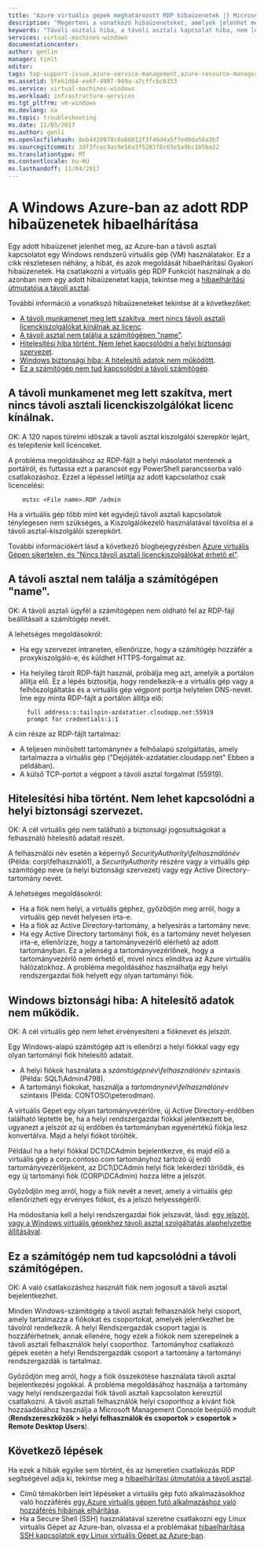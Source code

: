 ```yaml
---
title: "Azure virtuális gépek meghatározott RDP hibaüzenetek |} Microsoft Docs"
description: "Megérteni a vonatkozó hibaüzeneteket, amelyek jelenhet meg tett kísérlet során használja Windows virtuális gépek távoli asztali kapcsolatot az Azure-ban"
keywords: "Távoli asztali hiba, a távoli asztali kapcsolat hiba, nem lehet csatlakozni a virtuális gép, távoli asztal – hibaelhárítás"
services: virtual-machines-windows
documentationcenter: 
author: genlin
manager: timlt
editor: 
tags: top-support-issue,azure-service-management,azure-resource-manager
ms.assetid: 5feb1d64-ee6f-4907-949a-a7cffcbc6153
ms.service: virtual-machines-windows
ms.workload: infrastructure-services
ms.tgt_pltfrm: vm-windows
ms.devlang: na
ms.topic: troubleshooting
ms.date: 11/03/2017
ms.author: genli
ms.openlocfilehash: 8eb4420978c0a66012f3f46d4a5f7ed0da56a3b7
ms.sourcegitcommit: 3df3fcec9ac9e56a3f5282f6c65e5a9bc1b5ba22
ms.translationtype: MT
ms.contentlocale: hu-HU
ms.lasthandoff: 11/04/2017
---
```

# <a name="troubleshooting-specific-rdp-error-messages-to-a-windows-vm-in-azure"></a>A Windows Azure-ban az adott RDP hibaüzenetek hibaelhárítása
Egy adott hibaüzenet jelenhet meg, az Azure-ban a távoli asztali kapcsolatot egy Windows rendszerű virtuális gép (VM) használatakor. Ez a cikk részletesen néhány, a hibát, és azok megoldását hibaelhárítási Gyakori hibaüzenetek. Ha csatlakozni a virtuális gép RDP Funkciót használnak a do azonban nem egy adott hibaüzenetet kapja, tekintse meg a [hibaelhárítási útmutatója a távoli asztal](troubleshoot-rdp-connection.md?toc=%2fazure%2fvirtual-machines%2fwindows%2ftoc.json).

További információ a vonatkozó hibaüzeneteket tekintse át a következőket:

* [A távoli munkamenet meg lett szakítva, mert nincs távoli asztali licenckiszolgálókat kínálnak az licenc](#rdplicense).
* [A távoli asztal nem találja a számítógépen "name"](#rdpname).
* [Hitelesítési hiba történt. Nem lehet kapcsolódni a helyi biztonsági szervezet](#rdpauth).
* [Windows biztonsági hiba: A hitelesítő adatok nem működött](#wincred).
* [Ez a számítógép nem tud kapcsolódni a távoli számítógép](#rdpconnect).

<a id="rdplicense"></a>

## <a name="the-remote-session-was-disconnected-because-there-are-no-remote-desktop-license-servers-available-to-provide-a-license"></a>A távoli munkamenet meg lett szakítva, mert nincs távoli asztali licenckiszolgálókat licenc kínálnak.
OK: A 120 napos türelmi időszak a távoli asztal kiszolgálói szerepkör lejárt, és telepítenie kell licenceket.

A probléma megoldásához az RDP-fájlt a helyi másolatot mentenek a portálról, és futtassa ezt a parancsot egy PowerShell parancssorba való csatlakozáshoz. Ezzel a lépéssel letiltja az adott kapcsolathoz csak licencelési:

        mstsc <File name>.RDP /admin

Ha a virtuális gép több mint két egyidejű távoli asztali kapcsolatok ténylegesen nem szükséges, a Kiszolgálókezelő használatával távolítsa el a távoli asztal-kiszolgálói szerepkört.

További információkért lásd a következő blogbejegyzésben [Azure virtuális Gépen sikertelen, és "Nincs távoli asztali licenckiszolgálókat érhető el"](https://blogs.msdn.microsoft.com/mast/2014/01/21/rdp-to-azure-vm-fails-with-no-remote-desktop-license-servers-available/).

<a id="rdpname"></a>

## <a name="remote-desktop-cant-find-the-computer-name"></a>A távoli asztal nem találja a számítógépen "name".
OK: A távoli asztali ügyfél a számítógépen nem oldható fel az RDP-fájl beállításait a számítógép nevét.

A lehetséges megoldásokról:

* Ha egy szervezet intraneten, ellenőrizze, hogy a számítógép hozzáfér a proxykiszolgáló-e, és küldhet HTTPS-forgalmat az.
* Ha helyileg tárolt RDP-fájlt használ, próbálja meg azt, amelyik a portálon állítja elő. Ez a lépés biztosítja, hogy rendelkezik-e a virtuális gép vagy a felhőszolgáltatás és a virtuális gép végpont portja helytelen DNS-nevét. Íme egy minta RDP-fájlt a portálon állítja elő:
  
        full address:s:tailspin-azdatatier.cloudapp.net:55919
        prompt for credentials:i:1

A cím része az RDP-fájlt tartalmaz:

* A teljesen minősített tartománynév a felhőalapú szolgáltatás, amely tartalmazza a virtuális gép ("Dejójáték-azdatatier.cloudapp.net" Ebben a példában).
* A külső TCP-portot a végpont a távoli asztal forgalmat (55919).

<a id="rdpauth"></a>

## <a name="an-authentication-error-has-occurred-the-local-security-authority-cannot-be-contacted"></a>Hitelesítési hiba történt. Nem lehet kapcsolódni a helyi biztonsági szervezet.
OK: A cél virtuális gép nem található a biztonsági jogosultságokat a felhasználó hitelesítő adatait részét.

A felhasználói név esetén a képernyő *SecurityAuthority*\\*felhasználónév* (Példa: corp\felhasználó1), a *SecurityAuthority* részére vagy a virtuális gép számítógép neve (a helyi biztonsági szervezet) vagy egy Active Directory-tartomány nevét.

A lehetséges megoldásokról:

* Ha a fiók nem helyi, a virtuális géphez, győződjön meg arról, hogy a virtuális gép nevét helyesen írta-e.
* Ha a fiók az Active Directory-tartomány, a helyesírás a tartomány neve.
* Ha egy Active Directory tartományi fiók, és a tartomány nevét helyesen írta-e, ellenőrizze, hogy a tartományvezérlő elérhető az adott tartományban. Ez a jelenség a tartományvezérlőnek, hogy a tartományvezérlő nem érhető el, mivel nincs elindítva az Azure virtuális hálózatokhoz. A probléma megoldásához használhatja egy helyi rendszergazdai fiók helyett egy olyan tartományi fiók.

<a id="wincred"></a>

## <a name="windows-security-error-your-credentials-did-not-work"></a>Windows biztonsági hiba: A hitelesítő adatok nem működik.
OK: A cél virtuális gép nem lehet érvényesíteni a fióknevet és jelszót.

Egy Windows-alapú számítógép azt is ellenőrzi a helyi fiókkal vagy egy olyan tartományi fiók hitelesítő adatait.

* A helyi fiókok használata a *számítógépnév*\\*felhasználónév* szintaxis (Példa: SQL1\Admin4798).
* A tartományi fiókokat, használja a *tartománynév*\\*felhasználónév* szintaxis (Példa: CONTOSO\peterodman).

A virtuális Gépet egy olyan tartományvezérlőre, új Active Directory-erdőben található léptette be, ha a helyi rendszergazdai fiókkal jelentkezett be, ugyanezt a jelszót az új erdőben és tartományban egyenértékű fiókja lesz konvertálva. Majd a helyi fiókot törölték.

Például ha a helyi fiókkal DC1\DCAdmin bejelentkezve, és majd elő a virtuális gép a corp.contoso.com tartományhoz tartozó új erdő tartományvezérlőjeként, az DC1\DCAdmin helyi fiók lekérdezi törlődik, és egy új tartományi fiók (CORP\DCAdmin) hozza létre a jelszót.

Győződjön meg arról, hogy a fiók nevét a nevet, amely a virtuális gép ellenőrizheti egy érvényes fiókot, és a jelszó helyességéről.

Ha módosítania kell a helyi rendszergazdai fiók jelszavát, lásd: [egy jelszót, vagy a Windows virtuális gépekhez távoli asztal szolgáltatás alaphelyzetbe állításával](reset-rdp.md?toc=%2fazure%2fvirtual-machines%2fwindows%2ftoc.json).

<a id="rdpconnect"></a>

## <a name="this-computer-cant-connect-to-the-remote-computer"></a>Ez a számítógép nem tud kapcsolódni a távoli számítógépen.
OK: A való csatlakozáshoz használt fiók nem jogosult a távoli asztal bejelentkezhet.

Minden Windows-számítógép a távoli asztali felhasználók helyi csoport, amely tartalmazza a fiókokat és csoportokat, amelyek jelentkezhet be távolról rendelkezik. A helyi Rendszergazdák csoport tagjai is hozzáférhetnek, annak ellenére, hogy ezek a fiókok nem szerepelnek a távoli asztali felhasználók helyi csoporthoz. Tartományhoz csatlakozó gépek esetén a helyi Rendszergazdák csoport a tartomány a tartományi rendszergazdák is tartalmaz.

Győződjön meg arról, hogy a fiók összekötése használata távoli asztal bejelentkezési jogokkal. A probléma megoldásához használja a tartomány vagy helyi rendszergazdai fiók távoli asztali kapcsolaton keresztül csatlakozni. A távoli asztali felhasználók helyi csoporthoz a kívánt fiók hozzáadásához használja a Microsoft Management Console beépülő modult (**Rendszereszközök > helyi felhasználók és csoportok > csoportok > Remote Desktop Users**).

## <a name="next-steps"></a>Következő lépések
Ha ezek a hibák egyike sem történt, és az ismeretlen csatlakozás RDP segítségével adja ki, tekintse meg a [hibaelhárítási útmutatója a távoli asztal](troubleshoot-rdp-connection.md?toc=%2fazure%2fvirtual-machines%2fwindows%2ftoc.json).

* Című témakörben leírt lépéseket a virtuális gép futó alkalmazásokhoz való hozzáférés [egy Azure virtuális gépen futó alkalmazáshoz való hozzáférés hibáinak elhárítása](../linux/troubleshoot-app-connection.md?toc=%2fazure%2fvirtual-machines%2flinux%2ftoc.json).
* Ha a Secure Shell (SSH) használatával szeretne csatlakozni egy Linux virtuális Gépet az Azure-ban, olvassa el a problémákat [hibaelhárítása SSH kapcsolatok egy Linux virtuális Gépet az Azure-ban](../linux/troubleshoot-ssh-connection.md?toc=%2fazure%2fvirtual-machines%2flinux%2ftoc.json).

